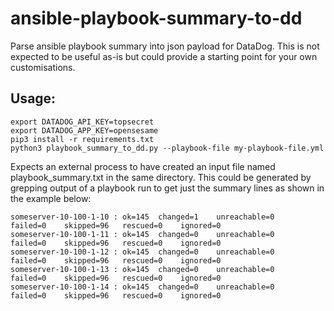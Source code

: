 # ansible-playbook-summary-to-dd
Parse ansible playbook summary into json payload for DataDog.
This is not expected to be useful as-is but could provide a starting point for your own customisations.

## Usage:
```
export DATADOG_API_KEY=topsecret
export DATADOG_APP_KEY=opensesame
pip3 install -r requirements.txt
python3 playbook_summary_to_dd.py --playbook-file my-playbook-file.yml
```

Expects an external process to have created an input file named playbook_summary.txt in the same directory.
This could be generated by grepping output of a playbook run to get just the summary lines as shown in the
example below:
```
someserver-10-100-1-10 : ok=145  changed=1    unreachable=0    failed=0    skipped=96   rescued=0    ignored=0   
someserver-10-100-1-11 : ok=145  changed=0    unreachable=0    failed=0    skipped=96   rescued=0    ignored=0   
someserver-10-100-1-12 : ok=145  changed=0    unreachable=0    failed=0    skipped=96   rescued=0    ignored=0   
someserver-10-100-1-13 : ok=145  changed=0    unreachable=0    failed=0    skipped=96   rescued=0    ignored=0   
someserver-10-100-1-14 : ok=145  changed=0    unreachable=0    failed=0    skipped=96   rescued=0    ignored=0  
```


